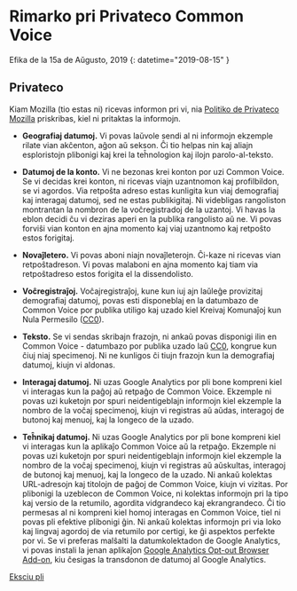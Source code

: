 # Rimarko pri Privateco Common Voice

Efika de la 15a de Aŭgusto, 2019 {: datetime="2019-08-15" }

## Privateco

Kiam Mozilla (tio estas ni) ricevas informon pri vi, nia [Politiko de Privateco Mozilla](https://www.mozilla.org/privacy) priskribas, kiel ni pritaktas la informojn.

* **Geografiaj datumoj.** Vi povas laŭvole sendi al ni informojn ekzemple rilate vian akĉenton, aĝon aŭ sekson. Ĉi tio helpas nin kaj aliajn esploristojn plibonigi kaj krei la teĥnologion kaj ilojn parolo-al-teksto. 

* **Datumoj de la konto.** Vi ne bezonas krei konton por uzi Common Voice. Se vi decidas krei konton, ni ricevas viajn uzantnomon kaj profilbildon, se vi agordos. Via retpoŝta adreso estas kunligita kun viaj demografiaj kaj interagaj datumoj, sed ne estas publikigitaj. Ni videbligas rangoliston montrantan la nombron de la voĉregistradoj de la uzantoj. Vi havas la eblon decidi ĉu vi deziras aperi en la publika rangolisto aŭ ne. Vi povas forviŝi vian konton en ajna momento kaj viaj uzantnomo kaj retpoŝto estos forigitaj.

* **Novaĵletero.** Vi povas aboni niajn novaĵleterojn. Ĉi-kaze ni ricevas vian retpoŝtadreson. Vi povas malaboni en ajna momento kaj tiam via retpoŝtadreso estos forigita el la dissendolisto.

* **Voĉregistraĵoj.** Voĉajregistraĵoj, kune kun iuj ajn laŭleĝe provizitaj demografiaj datumoj, povas esti disponeblaj en la datumbazo de Common Voice por publika utiligo kaj uzado kiel Kreivaj Komunaĵoj kun Nula Permesilo ([CC0](https://creativecommons.org/publicdomain/zero/1.0/)).

* **Teksto.** Se vi sendas skribajn frazojn, ni ankaŭ povas disponigi ilin en Common Voice - datumbazo por publika uzado laŭ [CC0](https://creativecommons.org/publicdomain/zero/1.0/), kongrue kun ĉiuj niaj specimenoj. Ni ne kunligos ĉi tiujn frazojn kun la demografiaj datumoj, kiujn vi aldonas.

* **Interagaj datumoj.** Ni uzas Google Analytics por pli bone kompreni kiel vi interagas kun la paĝoj aŭ retpaĝo de Common Voice. Ekzemple ni povas uzi kuketojn por spuri neidentigeblajn informojn kiel ekzemple la nombro de la voĉaj specimenoj, kiujn vi registras aŭ aŭdas, interagoj de butonoj kaj menuoj, kaj la longeco de la uzado.

* **Teĥnikaj datumoj.** Ni uzas Google Analytics por pli bone kompreni kiel vi interagas kun la aplikaĵo Common Voice aŭ la retpaĝo. Ekzemple ni povas uzi kuketojn por spuri neidentigeblajn informojn kiel ekzemple la nombro de la voĉaj specimenoj, kiujn vi registras aŭ aŭskultas, interagoj de butonoj kaj menuoj, kaj la longeco de la uzado. Ni ankaŭ kolektas URL-adresojn kaj titolojn de paĝoj de Common Voice, kiujn vi vizitas. Por plibonigi la uzeblecon de Common Voice, ni kolektas informojn pri la tipo kaj versio de la retumilo, agordita vidgrandeco kaj ekrangrandeco. Ĉi tio permesas al ni kompreni kiel homoj interagas en Common Voice, tiel ni povas pli efektive plibonigi ĝin. Ni ankaŭ kolektas informojn pri via loko kaj lingvaj agordoj de via retumilo por certigi, ke ĝi aspektos perfekte por vi. Se vi preferas malŝalti la datumkolektadon de Google Analytics, vi povas instali la jenan aplikaĵon [Google Analytics Opt-out Browser Add-on](https://tools.google.com/dlpage/gaoptout), kiu ĉesigas la transdonon de datumoj al Google Analytics.

[Eksciu pli](https://github.com/mozilla/voice-web/blob/master/docs/data_dictionary.md)

